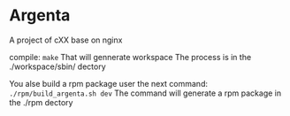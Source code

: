 # Argenta
A project of cXX base on nginx

compile:
  ```make```
That will gennerate workspace
The process is in the ./workspace/sbin/ dectory

You alse build a rpm package user the next command:
  ```./rpm/build_argenta.sh dev```
The command will generate a rpm package in the ./rpm dectory
